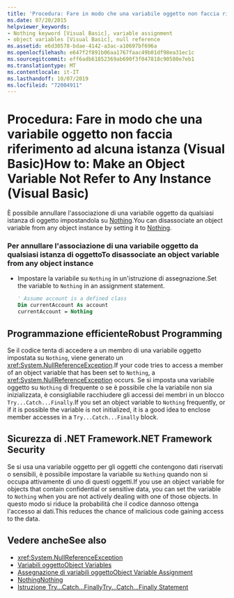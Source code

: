 ```yaml
---
title: 'Procedura: Fare in modo che una variabile oggetto non faccia riferimento ad alcuna istanza (Visual Basic)'
ms.date: 07/20/2015
helpviewer_keywords:
- Nothing keyword [Visual Basic], variable assignment
- object variables [Visual Basic], null reference
ms.assetid: e6d30578-bdae-4142-a3ac-a10697bf696a
ms.openlocfilehash: e647f2f891b06aa1767faac49b01df98ea31ec1c
ms.sourcegitcommit: eff6adb61852369ab690f3f047818c90580e7eb1
ms.translationtype: MT
ms.contentlocale: it-IT
ms.lasthandoff: 10/07/2019
ms.locfileid: "72004911"
---
```

# <a name="how-to-make-an-object-variable-not-refer-to-any-instance-visual-basic"></a><span data-ttu-id="e613b-102">Procedura: Fare in modo che una variabile oggetto non faccia riferimento ad alcuna istanza (Visual Basic)</span><span class="sxs-lookup"><span data-stu-id="e613b-102">How to: Make an Object Variable Not Refer to Any Instance (Visual Basic)</span></span>
<span data-ttu-id="e613b-103">È possibile annullare l'associazione di una variabile oggetto da qualsiasi istanza di oggetto impostandola su [Nothing](../../../../visual-basic/language-reference/nothing.md).</span><span class="sxs-lookup"><span data-stu-id="e613b-103">You can disassociate an object variable from any object instance by setting it to [Nothing](../../../../visual-basic/language-reference/nothing.md).</span></span>  
  
### <a name="to-disassociate-an-object-variable-from-any-object-instance"></a><span data-ttu-id="e613b-104">Per annullare l'associazione di una variabile oggetto da qualsiasi istanza di oggetto</span><span class="sxs-lookup"><span data-stu-id="e613b-104">To disassociate an object variable from any object instance</span></span>  
  
- <span data-ttu-id="e613b-105">Impostare la variabile su `Nothing` in un'istruzione di assegnazione.</span><span class="sxs-lookup"><span data-stu-id="e613b-105">Set the variable to `Nothing` in an assignment statement.</span></span>  
  
    ```vb  
    ' Assume account is a defined class  
    Dim currentAccount As account  
    currentAccount = Nothing  
    ```  
  
## <a name="robust-programming"></a><span data-ttu-id="e613b-106">Programmazione efficiente</span><span class="sxs-lookup"><span data-stu-id="e613b-106">Robust Programming</span></span>  
 <span data-ttu-id="e613b-107">Se il codice tenta di accedere a un membro di una variabile oggetto impostata su `Nothing`, viene generato un <xref:System.NullReferenceException>.</span><span class="sxs-lookup"><span data-stu-id="e613b-107">If your code tries to access a member of an object variable that has been set to `Nothing`, a <xref:System.NullReferenceException> occurs.</span></span> <span data-ttu-id="e613b-108">Se si imposta una variabile oggetto su `Nothing` di frequente o se è possibile che la variabile non sia inizializzata, è consigliabile racchiudere gli accessi dei membri in un blocco `Try...Catch...Finally`.</span><span class="sxs-lookup"><span data-stu-id="e613b-108">If you set an object variable to `Nothing` frequently, or if it is possible the variable is not initialized, it is a good idea to enclose member accesses in a `Try...Catch...Finally` block.</span></span>  
  
## <a name="net-framework-security"></a><span data-ttu-id="e613b-109">Sicurezza di .NET Framework</span><span class="sxs-lookup"><span data-stu-id="e613b-109">.NET Framework Security</span></span>  
 <span data-ttu-id="e613b-110">Se si usa una variabile oggetto per gli oggetti che contengono dati riservati o sensibili, è possibile impostare la variabile su `Nothing` quando non si occupa attivamente di uno di questi oggetti.</span><span class="sxs-lookup"><span data-stu-id="e613b-110">If you use an object variable for objects that contain confidential or sensitive data, you can set the variable to `Nothing` when you are not actively dealing with one of those objects.</span></span> <span data-ttu-id="e613b-111">In questo modo si riduce la probabilità che il codice dannoso ottenga l'accesso ai dati.</span><span class="sxs-lookup"><span data-stu-id="e613b-111">This reduces the chance of malicious code gaining access to the data.</span></span>  
  
## <a name="see-also"></a><span data-ttu-id="e613b-112">Vedere anche</span><span class="sxs-lookup"><span data-stu-id="e613b-112">See also</span></span>

- <xref:System.NullReferenceException>
- [<span data-ttu-id="e613b-113">Variabili oggetto</span><span class="sxs-lookup"><span data-stu-id="e613b-113">Object Variables</span></span>](../../../../visual-basic/programming-guide/language-features/variables/object-variables.md)
- [<span data-ttu-id="e613b-114">Assegnazione di variabili oggetto</span><span class="sxs-lookup"><span data-stu-id="e613b-114">Object Variable Assignment</span></span>](../../../../visual-basic/programming-guide/language-features/variables/object-variable-assignment.md)
- [<span data-ttu-id="e613b-115">Nothing</span><span class="sxs-lookup"><span data-stu-id="e613b-115">Nothing</span></span>](../../../../visual-basic/language-reference/nothing.md)
- [<span data-ttu-id="e613b-116">Istruzione Try...Catch...Finally</span><span class="sxs-lookup"><span data-stu-id="e613b-116">Try...Catch...Finally Statement</span></span>](../../../../visual-basic/language-reference/statements/try-catch-finally-statement.md)
